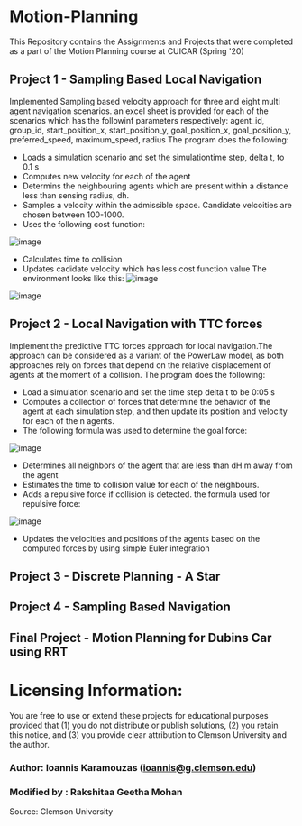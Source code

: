 # Motion-Planning
This Repository contains the Assignments and Projects that were completed as a part of the Motion Planning course at CUICAR (Spring '20)

## Project 1 - Sampling Based Local Navigation
Implemented Sampling based velocity approach for three and eight multi agent navigation scenarios. an excel sheet is provided for each of the scenarios which has the followinf parameters respectively:
agent_id, group_id, start_position_x, start_position_y, goal_position_x, goal_position_y, preferred_speed, maximum_speed, radius
The program does the following:
- Loads a simulation scenario and set the simulationtime step, delta t, to 0.1 s
- Computes new velocity for each of the agent
- Determins the neighbouring agents which are present within a distance less than sensing radius, dh.
- Samples a velocity within the admissible space. Candidate velcoities are chosen between 100-1000.
- Uses the following cost function:

 ![image](https://user-images.githubusercontent.com/59737146/118138097-eff1ba80-b3d3-11eb-85a3-73aca6cd70e2.png)
- Calculates time to collision
- Updates cadidate velocity which has less cost function value
The environment looks like this:
![image](https://user-images.githubusercontent.com/59737146/118138903-d9982e80-b3d4-11eb-8832-c3b98fc56485.png)

 ![image](https://user-images.githubusercontent.com/59737146/118147100-3dbef080-b3dd-11eb-8409-8a1c14b2d35d.png)

## Project 2 - Local Navigation with TTC forces
Implement the predictive TTC forces approach for local navigation.The approach can be considered as a variant of the PowerLaw model, as both approaches rely on forces that depend on the relative displacement of agents at the moment of a collision.
The program does the following:
- Load a simulation scenario and set the time step delta t to be 0:05 s
- Computes a collection of forces that determine the behavior of the agent at each simulation step, and then update its position and velocity for each of the n agents.
- The following formula was used to determine the goal force:

![image](https://user-images.githubusercontent.com/59737146/118146550-b8d3d700-b3dc-11eb-8d4a-e9fa03854d8b.png)
- Determines all neighbors of the agent that are less than dH m away from the agent
- Estimates the time to collision value for each of the neighbours.
- Adds a repulsive force if collision is detected. the formula used for repulsive force:

![image](https://user-images.githubusercontent.com/59737146/118146857-03edea00-b3dd-11eb-835e-8efd35b0b04e.png)
- Updates the velocities and positions of the agents based on the computed forces by using simple Euler integration
 
## Project 3 - Discrete Planning - A Star 

## Project 4 - Sampling Based Navigation

## Final Project - Motion Planning for Dubins Car using RRT 


# Licensing Information:  
You are free to use or extend these projects for educational purposes provided that (1) you do not distribute or publish solutions, (2) you retain this notice, and (3) you provide clear attribution to Clemson University and the author.

### Author: Ioannis Karamouzas (ioannis@g.clemson.edu)
### Modified by : Rakshitaa Geetha Mohan
Source: Clemson University
